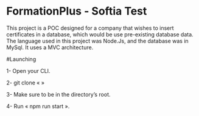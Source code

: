 
# FormationPlus - Softia Test

This project is a POC designed for a company that wishes to insert certificates in a database, which would be use pre-existing database data. 
The language used in this project was Node.Js, and the database was in MySql. It uses a MVC architecture. 

#Launching

1- Open your CLI. 

2- git clone « »

3- Make sure to be in the directory’s root. 

4- Run « npm run start ». 




